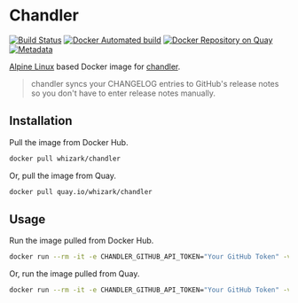 # Chandler

[![Build Status][travis-image]][travis-url]
[![Docker Automated build][docker-image]][docker-url]
[![Docker Repository on Quay][quay-image]][quay-url]
[![Metadata][micro-badger-image]][micro-badger-url]

[Alpine Linux][alpine-linux] based Docker image for [chandler][chandler].

> chandler syncs your CHANGELOG entries to GitHub's release notes so you
> don't have to enter release notes manually.

## Installation

Pull the image from Docker Hub.

```sh
docker pull whizark/chandler
```

Or, pull the image from Quay.

```sh
docker pull quay.io/whizark/chandler
```

## Usage

Run the image pulled from Docker Hub.

```sh
docker run --rm -it -e CHANDLER_GITHUB_API_TOKEN="Your GitHub Token" -v "$(pwd):/chandler" whizark/chandler [command] [tag] [options]
```

Or, run the image pulled from Quay.

```sh
docker run --rm -it -e CHANDLER_GITHUB_API_TOKEN="Your GitHub Token" -v "$(pwd):/chandler" quay.io/whizark/chandler [command] [tag] [options]
```

[alpine-linux]: https://alpinelinux.org
[chandler]: https://github.com/mattbrictson/chandler

[travis-image]: https://travis-ci.org/whizark/docker-chandler.svg?branch=master
[travis-url]: https://travis-ci.org/whizark/docker-chandler

[docker-image]: https://img.shields.io/docker/automated/whizark/chandler.svg
[docker-url]: https://hub.docker.com/r/whizark/chandler/

[micro-badger-image]: https://images.microbadger.com/badges/image/whizark/chandler.svg
[micro-badger-url]: https://microbadger.com/images/whizark/chandler

[quay-image]: https://quay.io/repository/whizark/chandler/status
[quay-url]: https://quay.io/repository/whizark/chandler
